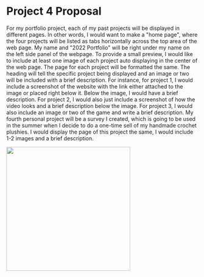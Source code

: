 # Project 4 Proposal

For my portfolio project, each of my past projects will be displayed in different pages. In other words, I would want to make a "home page", where the four projects will be listed as tabs horizontally across the top area of the web page. My name and "2022 Portfolio" will be right under my name on the left side panel of the webpage. To provide a small preview, I would like to include at least one image of each project auto displaying in the center of the web page. The page for each project will be formatted the same. The heading will tell the specific project being displayed and an image or two will be included with a brief description. For instance, for project 1, I would include a screenshot of the website with the link either attached to the image or placed right below it. Below the image, I would have a brief description. For project 2, I would also just include a screenshot of how the video looks and a brief description below the image. For project 3, I would also include an image or two of the game and write a brief description. My fourth personal project will be a survey I created, which is going to be used in the summer when I decide to do a one-time sell of my handmade crochet plushies. I would display the page of this project the same, I would include 1-2 images and a brief description.

<img src="https://drive.google.com/uc?export=download&id=1gNTQtCwEso5_lTJeP2-4R6l9TqPLVS8L" width="325" height="325">
